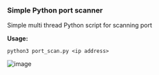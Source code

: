 ### Simple Python port scanner

Simple multi thread Python script for scanning port


**Usage:** 
```
python3 port_scan.py <ip address>
```
![image](https://user-images.githubusercontent.com/101538840/166859711-1f426e40-89a3-4bd3-a1a5-2ce38633998b.png)

